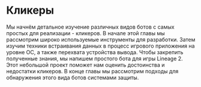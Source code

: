 # Кликеры

Мы начнём детальное изучение различных видов ботов с самых простых для реализации - кликеров. В начале этой главы мы рассмотрим широко используемые инструменты для разработки. Затем изучим техники встраивания данных в процесс игрового приложения на уровне ОС, а также перехвата устройства вывода. Чтобы закрепить полученные знания, мы напишем простого бота для игры Lineage 2. Этот небольшой проект поможет нам оценить достоинства и недостатки кликеров. В конце главы мы рассмотрим подходы для обнаружения этого вида ботов системами защиты.
